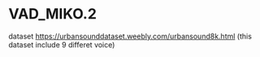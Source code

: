 # VAD_MIKO.2

dataset https://urbansounddataset.weebly.com/urbansound8k.html (this dataset include 9 differet voice)
 
